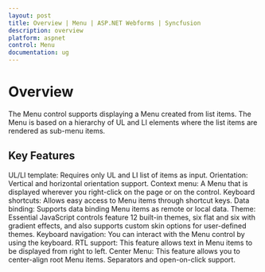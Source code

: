 ```yaml
---
layout: post
title: Overview | Menu | ASP.NET Webforms | Syncfusion
description: overview
platform: aspnet
control: Menu
documentation: ug
---
```


# Overview

The Menu control supports displaying a Menu created from list items. The Menu is based on a hierarchy of UL and LI elements where the list items are rendered as sub-menu items.

## Key Features

UL/LI template: Requires only UL and LI list of items as input.
Orientation: Vertical and horizontal orientation support.
Context menu: A Menu that is displayed wherever you right-click on the page or on the control.
Keyboard shortcuts: Allows easy access to Menu items through shortcut keys.
Data binding: Supports data binding Menu items as remote or local data.
Theme: Essential JavaScript controls feature 12 built-in themes, six flat and six with gradient effects, and also supports custom skin options for user-defined themes. 
Keyboard navigation: You can interact with the Menu control by using the keyboard. 
RTL support: This feature allows text in Menu items to be displayed from right to left.
Center Menu: This feature allows you to center-align root Menu items.
Separators and open-on-click support.
